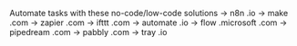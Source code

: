 Automate tasks with these no-code/low-code solutions
→ n8n .io → make .com → zapier .com → ifttt .com → automate .io → flow .microsoft .com → pipedream .com → pabbly .com → tray .io

